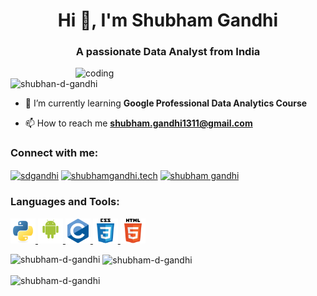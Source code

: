 <h1 align="center">Hi 👋, I'm Shubham Gandhi</h1>
<h3 align="center">A passionate Data Analyst from India</h3>

<img align="right" alt="coding" width="400" src="https://user-images.githubusercontent.com/55389276/140866485-8fb1c876-9a8f-4d6a-98dc-08c4981eaf70.gif">

<p align="left"> <img src="https://komarev.com/ghpvc/?username=shubhan-d-gandhi&label=Profile%20views&color=0e75b6&style=flat" alt="shubhan-d-gandhi" /> </p>

- 🌱 I’m currently learning **Google Professional Data Analytics Course**

- 📫 How to reach me **shubham.gandhi1311@gmail.com**

<h3 align="left">Connect with me:</h3>
<p align="left">
<a href="https://linkedin.com/in/sdgandhi" target="blank"><img align="center" src="https://raw.githubusercontent.com/rahuldkjain/github-profile-readme-generator/master/src/images/icons/Social/linked-in-alt.svg" alt="sdgandhi" height="30" width="40" /></a>
<a href="https://instagram.com/shubhamgandhi.tech" target="blank"><img align="center" src="https://raw.githubusercontent.com/rahuldkjain/github-profile-readme-generator/master/src/images/icons/Social/instagram.svg" alt="shubhamgandhi.tech" height="30" width="40" /></a>
<a href="https://www.youtube.com/c/shubham gandhi" target="blank"><img align="center" src="https://raw.githubusercontent.com/rahuldkjain/github-profile-readme-generator/master/src/images/icons/Social/youtube.svg" alt="shubham gandhi" height="30" width="40" /></a>
</p>

<h3 align="left">Languages and Tools:</h3>
<p align="left"> <a href="https://www.python.org" target="_blank" rel="noreferrer"> <img src="https://raw.githubusercontent.com/devicons/devicon/master/icons/python/python-original.svg" alt="python" width="40" height="40"/> </a> <a href="https://developer.android.com" target="_blank" rel="noreferrer"> <img src="https://raw.githubusercontent.com/devicons/devicon/master/icons/android/android-original-wordmark.svg" alt="android" width="40" height="40"/> </a> <a href="https://www.cprogramming.com/" target="_blank" rel="noreferrer"> <img src="https://raw.githubusercontent.com/devicons/devicon/master/icons/c/c-original.svg" alt="c" width="40" height="40"/> </a> <a href="https://www.w3schools.com/css/" target="_blank" rel="noreferrer"> <img src="https://raw.githubusercontent.com/devicons/devicon/master/icons/css3/css3-original-wordmark.svg" alt="css3" width="40" height="40"/> </a> <a href="https://www.w3.org/html/" target="_blank" rel="noreferrer"> <img src="https://raw.githubusercontent.com/devicons/devicon/master/icons/html5/html5-original-wordmark.svg" alt="html5" width="40" height="40"/> </a>  </p>

<p><img align="left" src="https://github-readme-stats.vercel.app/api/top-langs?username=shubham-d-gandhi&show_icons=true&locale=en&layout=compact" alt="shubham-d-gandhi" /></p>

<p>&nbsp;<img align="center" src="https://github-readme-stats.vercel.app/api?username=shubham-d-gandhi&show_icons=true&locale=en" alt="shubham-d-gandhi" /></p>

<p><img align="center" src="https://github-readme-streak-stats.herokuapp.com/?user=shubham-d-gandhi&" alt="shubham-d-gandhi" /></p>
